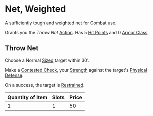 # Net, Weighted

A sufficiently tough and weighted net for Combat use.

Grants you the *Throw Net* [Action](../../../Game%20Procedures/Core%20Procedures/Action.md). Has 5 [Hit Points](../../../Player%20Characters/Derived%20Statistics/Hit%20Points.md) and 0 [Armor Class](../../../Player%20Characters/Derived%20Statistics/Armor%20Class.md)

## Throw Net

Choose a Normal [Sized](../../../Game%20Procedures/Core%20Procedures/Geometry.md#Sizes) target within 30'.

Make a [Contested Check](../../../Game%20Procedures/Core%20Procedures/Check.md#Contested%20Check), your [Strength](../../../Player%20Characters/The%20Ability%20Scores/Strength.md) against the target's [Physical Defense](../../../Player%20Characters/Derived%20Statistics/Physical%20Defense.md).

On a success, the target is [Restrained](../../../Game%20Procedures/Conditions/Restrained.md).

| Quantity of Item | Slots | Price |
| ---------------- | ----- | ----- |
| 1                | 1     | 50    |
